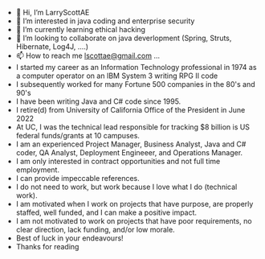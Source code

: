 - 👋 Hi, I’m LarryScottAE
- 👀 I’m interested in java coding and enterprise security
- 🌱 I’m currently learning ethical hacking
- 💞️ I’m looking to collaborate on java deverlopment (Spring, Struts, Hibernate, Log4J, ....)
- 📫 How to reach me lscottae@gmail.com ...
- I started my career as an Information Technology professional in 1974 as a computer operator on an IBM System 3 writing RPG II code
- I subsequently worked for many Fortune 500 companies in the 80's and 90's
- I have been writing Java and C# code since 1995. 
- I retire(d) from University of California Office of the President in June 2022
- At UC, I was the technical lead responsible for tracking $8 billion is US federal funds/grants at 10 campuses.
- I am an experienced Project Manager, Business Analyst, Java and C# coder, QA Analyst, Deployment Engineeer, and Operations Manager. 
- I am only interested in contract opportunities and not full time employment. 
- I can provide impeccable references. 
- I do not need to work, but work because I love what I do (technical work). 
- I am motivated when I work on projects that have purpose, are properly staffed, well funded, and I can make a positive impact. 
- I am not motivated to work on projects that have poor requirements, no clear direction, lack funding, and/or low morale. 
- Best of luck in your endeavours!
- Thanks for reading

<!---
LarryScottAE/LarryScottAE is a ✨ special ✨ repository because its `README.md` (this file) appears on your GitHub profile.
You can click the Preview link to take a look at your changes.
--->
